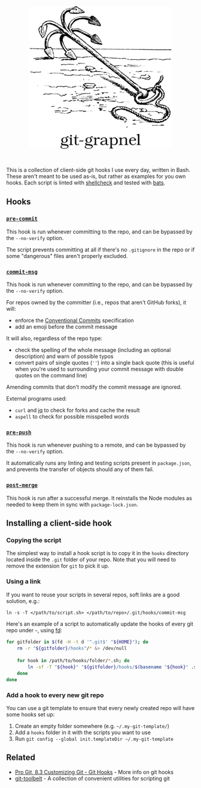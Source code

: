 <div align="center"><img src="./docs/banner.png" width="380" alt="A drawing of a grappling hook, with the word “git-grapnel” under it."></div>
<p>&nbsp;</p>

This is a collection of client-side git  hooks I use every day, written in Bash.
These aren't meant to  be used as-is, but rather as examples  for you own hooks.
Each script is  linted with [shellcheck](https://github.com/koalaman/shellcheck)
and tested with [bats](https://github.com/bats-core/bats-core).

## Hooks

### [`pre-commit`](https://github.com/cheap-glitch/git-grapnel/blob/main/src/pre-commit.sh)
This hook  is run whenever committing  to the repo,  and can be bypassed  by the
`--no-verify` option.

The script prevents committing at all if  there's no `.gitignore` in the repo or
if some "dangerous" files aren't properly excluded.

### [`commit-msg`](https://github.com/cheap-glitch/git-grapnel/blob/main/src/commit-msg.sh)
This hook  is run whenever committing  to the repo,  and can be bypassed  by the
`--no-verify` option.

For repos owned by the committer (i.e., repos that aren't GitHub forks), it will:
 * enforce the [Conventional Commits](https://www.conventionalcommits.org/en/v1.0.0/) specification
 * add an emoji before the commit message

It will also, regardless of the repo type:
 * check the spelling of  the whole  message (including an optional description)
   and warn of possible typos
 * convert  pairs of  single  quotes (`''`) into  a single  back quote  (this is
   useful when you're used to surrounding your commit message with double quotes
   on the command line)

Amending commits that don't modify the commit message are ignored.

External programs used:
 * `curl` and [jq](https://stedolan.github.io/jq/) to check for forks and  cache
   the result
 * `aspell` to check for possible misspelled words

### [`pre-push`](https://github.com/cheap-glitch/git-grapnel/blob/main/src/pre-push.sh)
This  hook is  run whenever  pushing to  a remote,  and can  be bypassed  by the
`--no-verify` option.

It automatically runs any linting and testing scripts present in `package.json`,
and prevents the transfer of objects should any of them fail.

### [`post-merge`](https://github.com/cheap-glitch/git-grapnel/blob/main/src/post-merge.sh)
This hook  is run after  a successful merge. It  reinstalls the Node  modules as
needed to keep them in sync with `package-lock.json`.

## Installing a client-side hook

### Copying the script
The simplest way to install a hook script is to copy it in the `hooks` directory
located inside the `.git` folder of your repo. Note that you will need to remove
the extension for `git` to pick it up.

### Using a link
If  you want  to reuse  your scripts  in several  repos, soft  links are  a good
solution, e.g.:
```text
ln -s -T </path/to/script.sh> </path/to/repo>/.git/hooks/commit-msg
```

Here's an  example of a  script to automatically update  the hooks of  every git
repo under `~`, using [fd](https://github.com/sharkdp/fd):
```bash
for gitfolder in $(fd -H -t d '^.git$' "${HOME}"); do
	rm -r "${gitfolder}/hooks"/* &> /dev/null

	for hook in /path/to/hooks/folder/*.sh; do
		ln -sf -T "${hook}" "${gitfolder}/hooks/$(basename "${hook}" .sh)"
	done
done
```

### Add a hook to every new git repo
You can  use a git template  to ensure that  every newly created repo  will have
some hooks set up:
 1. Create an empty folder somewhere (e.g. `~/.my-git-template/`)
 2. Add a `hooks` folder in it with the scripts you want to use
 3. Run `git config --global init.templateDir ~/.my-git-template`

## Related

 * [Pro Git, 8.3 Customizing Git - Git Hooks](https://git-scm.com/book/en/v2/Customizing-Git-Git-Hooks) - More info on git hooks
 * [git-toolbelt](https://github.com/nvie/git-toolbelt) - A collection of convenient utilities for scripting git

